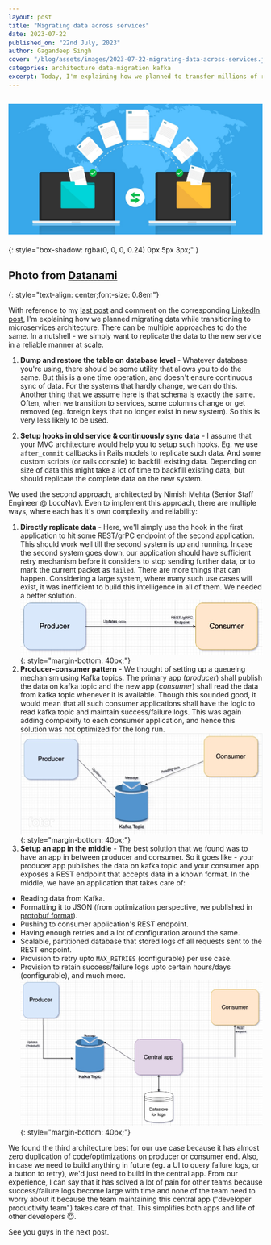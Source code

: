 ```yaml
---
layout: post
title: "Migrating data across services"
date: 2023-07-22
published_on: "22nd July, 2023"
author: Gagandeep Singh
cover: "/blog/assets/images/2023-07-22-migrating-data-across-services.jpg"
categories: architecture data-migration kafka
excerpt: Today, I'm explaining how we planned to transfer millions of rows "reliably" to a different service during on journey to services architecture.
---
```


![cover-photo](/blog/assets/images/2023-07-22-migrating-data-across-services.jpg)
---
{: style="box-shadow: rgba(0, 0, 0, 0.24) 0px 5px 3px;"
}

Photo from <a href="https://www.datanami.com/2019/12/12/google-launches-transfer-service-for-on-prem-data/">Datanami</a>
---
{: style="text-align: center;font-size: 0.8em"}

With reference to my [last post](https://gagan93.me/blog/2023/07/14/mindset-shift-monolith-to-microservices.html) and comment on the corresponding [LinkedIn post](https://www.linkedin.com/feed/update/urn:li:activity:7085911288056299520?commentUrn=urn%3Ali%3Acomment%3A%28activity%3A7085911288056299520%2C7085935059165192192%29&replyUrn=urn%3Ali%3Acomment%3A%28activity%3A7085911288056299520%2C7086039096455815168%29), I'm explaining how we planned migrating data while transitioning to microservices architecture. There can be multiple approaches to do the same. In a nutshell - we simply want to replicate the data to the new service in a reliable manner at scale.

1. **Dump and restore the table on database level** - Whatever database you're using, there should be some utility that allows you to do the same. But this is a one time operation, and doesn't ensure continuous sync of data. For the systems that hardly change, we can do this. Another thing that we assume here is that schema is exactly the same. Often, when we transition to services, some columns change or get removed (eg. foreign keys that no longer exist in new system). So this is very less likely to be used.

2. **Setup hooks in old service & continuously sync data** - I assume that your MVC architecture would help you to setup such hooks. Eg. we use `after_commit` callbacks in Rails models to replicate such data. And some custom scripts (or rails console) to backfill existing data. Depending on size of data this might take a lot of time to backfill existing data, but should replicate the complete data on the new system.

We used the second approach, architected by Nimish Mehta (Senior Staff Engineer @ LocoNav). Even to implement this approach, there are multiple ways, where each has it's own complexity and reliability:

1. **Directly replicate data** - Here, we'll simply use the hook in the first application to hit some REST/grPC endpoint of the second application. This should work well till the second system is up and running. Incase the second system goes down, our application should have sufficient retry mechanism before it considers to stop sending further data, or to mark the current packet as `failed`. There are more things that can happen. Considering a large system, where many such use cases will exist, it was inefficient to build this intelligence in all of them. We needed a better solution.
![cover-photo](/blog/assets/images/2023-07-22-data_migration_arch_1.jpg){: style="margin-bottom: 40px;"}
2. **Producer-consumer pattern** - We thought of setting up a queueing mechanism using Kafka topics. The primary app (_producer_) shall publish the data on kafka topic and the new app (_consumer_) shall read the data from kafka topic whenever it is available. Though this sounded good, it would mean that all such consumer applications shall have the logic to read kafka topic and maintain success/failure logs. This was again adding complexity to each consumer application, and hence this solution was not optimized for the long run.
![cover-photo](/blog/assets/images/2023-07-22-data_migration_arch_2.jpg){: style="margin-bottom: 40px;"}
3. **Setup an app in the middle** - The best solution that we found was to have an app in between producer and consumer. So it goes like - your producer app publishes the data on kafka topic and your consumer app exposes a REST endpoint that accepts data in a known format. In the middle, we have an application that takes care of:
* Reading data from Kafka.
* Formatting it to JSON (from optimization perspective, we published in [protobuf format](https://github.com/protocolbuffers/protobuf)).
* Pushing to consumer application's REST endpoint.
* Having enough retries and a lot of configuration around the same.
* Scalable, partitioned database that stored logs of all requests sent to the REST endpoint.
* Provision to retry upto `MAX_RETRIES` (configurable) per use case.
* Provision to retain success/failure logs upto certain hours/days (configurable), and much more.
![cover-photo](/blog/assets/images/2023-07-22-data_migration_arch_3.jpg){: style="margin-bottom: 40px;"}

We found the third architecture best for our use case because it has almost zero duplication of code/optimizations on producer or consumer end. Also, in case we need to build anything in future (eg. a UI to query failure logs, or a button to retry), we'd just need to build in the central app. From our experience, I can say that it has solved a lot of pain for other teams because success/failure logs become large with time and none of the team need to worry about it because the team maintaining this central app ("developer productivity team") takes care of that. This simplifies both apps and life of other developers 😇.

See you guys in the next post.

